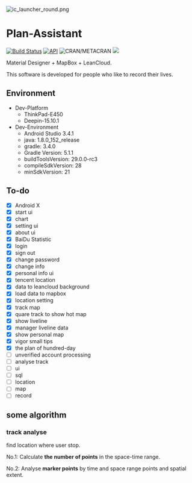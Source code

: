 
![ic_launcher_round.png](https://i.loli.net/2019/05/26/5cea9bdf9020a96716.png)


# Plan-Assistant

[![Build Status](https://jenkins.frytea.com/buildStatus/icon?job=PlanAssistant)](https://jenkins.frytea.com/job/PlanAssistant/)
[![API](https://img.shields.io/badge/API-21%2B-brightgreen.svg?style=flat)](https://android-arsenal.com/api?level=21)
![CRAN/METACRAN](https://img.shields.io/cran/l/devtools.svg?color=green&label=LIcanse&logo=green&logoColor=red)
[![](https://img.shields.io/badge/作者博客-frytea.com-green.svg)](https://frytea.com)  

Material Designer + MapBox + LeanCloud.

This software is developed for people who like to record their lives.


## Environment

- Dev-Platform 
    - ThinkPad-E450
    - Deepin-15.10.1
- Dev-Environment
    - Android Studio 3.4.1
    - java: 1.8.0_152_release
    - gradle: 3.4.0
    - Gradle Version: 5.1.1
    - buildToolsVersion: 29.0.0-rc3
    - compileSdkVersion: 28
    - minSdkVersion: 21


## To-do

- [x] Android X
- [x] start ui
- [x] chart
- [x] setting ui
- [x] about ui
- [x] BaiDu Statistic
- [x] login
- [x] sign out
- [x] change password
- [x] change info
- [x] personal info ui
- [x] tencent location
- [x] data to leancloud background
- [x] load data to mapbox
- [x] location setting
- [x] track map
- [x] quare track to show hot map
- [x] show liveline
- [x] manager liveline data
- [x] show personal map
- [x] vigor small tips
- [x] the plan of hundred-day
- [ ] unverified account processing
- [ ] analyse track
- [ ] ui
- [ ] sql
- [ ] location
- [ ] map
- [ ] record

## some algorithm

### track analyse
find location where user stop.

No.1: Calculate **the number of points** in the space-time range.

No.2: Analyse **marker points** by time and space range points and spatial extent.
